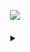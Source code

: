 
  <p align="center">
 <a href="https://skillicons.dev">
		<img src="https://skillicons.dev/icons?i=python,js,css,nodejs,html,php" />
	</a>
</p>

<h4 align="center">
<details>
<summary></summary>

```js
import Desenvolvedor from 'F L O W E R';

class SobreMim extends Desenvolvedor {
  area    = 'Desenvolvimento WEB';
  jobs    = 'Servidores de Minecraft, desenvolvimento de sites e criação de BOTS' }
```
